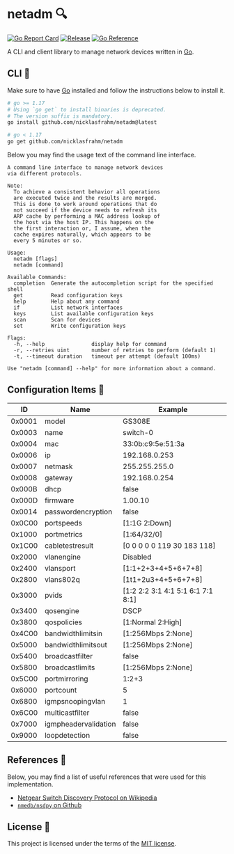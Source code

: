# netadm 🔍

[![Go Report Card](https://goreportcard.com/badge/github.com/nicklasfrahm/netadm?style=flat-square)](https://goreportcard.com/report/github.com/nicklasfrahm/netadm)
[![Release](https://img.shields.io/github/release/nicklasfrahm/netadm.svg?style=flat-square)](https://github.com/nicklasfrahm/netadm/releases/latest)
[![Go Reference](https://img.shields.io/badge/Go-reference-informational.svg?style=flat-square)](https://pkg.go.dev/github.com/nicklasfrahm/netadm)

A CLI and client library to manage network devices written in [Go][website-go].

## CLI 🦾

Make sure to have [Go][website-go] installed and follow the instructions below to install it.

```bash
# go >= 1.17
# Using `go get` to install binaries is deprecated.
# The version suffix is mandatory.
go install github.com/nicklasfrahm/netadm@latest

# go < 1.17
go get github.com/nicklasfrahm/netadm
```

Below you may find the usage text of the command line interface.

```text
A command line interface to manage network devices
via different protocols.

Note:
  To achieve a consistent behavior all operations
  are executed twice and the results are merged.
  This is done to work around operations that do
  not succeed if the device needs to refresh its
  ARP cache by performing a MAC address lookup of
  the host via the host IP. This happens on the
  the first interaction or, I assume, when the
  cache expires naturally, which appears to be
  every 5 minutes or so.

Usage:
  netadm [flags]
  netadm [command]

Available Commands:
  completion  Generate the autocompletion script for the specified shell
  get         Read configuration keys
  help        Help about any command
  if          List network interfaces
  keys        List available configuration keys
  scan        Scan for devices
  set         Write configuration keys

Flags:
  -h, --help               display help for command
  -r, --retries uint       number of retries to perform (default 1)
  -t, --timeout duration   timeout per attempt (default 100ms)

Use "netadm [command] --help" for more information about a command.
```

## Configuration Items 🔧

| ID     | Name                 | Example                           |
| ------ | -------------------- | --------------------------------- |
| 0x0001 | model                | GS308E                            |
| 0x0003 | name                 | switch-0                          |
| 0x0004 | mac                  | 33:0b:c9:5e:51:3a                 |
| 0x0006 | ip                   | 192.168.0.253                     |
| 0x0007 | netmask              | 255.255.255.0                     |
| 0x0008 | gateway              | 192.168.0.254                     |
| 0x000B | dhcp                 | false                             |
| 0x000D | firmware             | 1.00.10                           |
| 0x0014 | passwordencryption   | false                             |
| 0x0C00 | portspeeds           | [1:1G 2:Down]                     |
| 0x1000 | portmetrics          | [1:64/32/0]                       |
| 0x1C00 | cabletestresult      | [0 0 0 0 0 119 30 183 118]        |
| 0x2000 | vlanengine           | Disabled                          |
| 0x2400 | vlansport            | [1:1+2+3+4+5+6+7+8]               |
| 0x2800 | vlans802q            | [1t1+2u3+4+5+6+7+8]               |
| 0x3000 | pvids                | [1:2 2:2 3:1 4:1 5:1 6:1 7:1 8:1] |
| 0x3400 | qosengine            | DSCP                              |
| 0x3800 | qospolicies          | [1:Normal 2:High]                 |
| 0x4C00 | bandwidthlimitsin    | [1:256Mbps 2:None]                |
| 0x5000 | bandwidthlimitsout   | [1:256Mbps 2:None]                |
| 0x5400 | broadcastfilter      | false                             |
| 0x5800 | broadcastlimits      | [1:256Mbps 2:None]                |
| 0x5C00 | portmirroring        | 1:2+3                             |
| 0x6000 | portcount            | 5                                 |
| 0x6800 | igmpsnoopingvlan     | 1                                 |
| 0x6C00 | multicastfilter      | false                             |
| 0x7000 | igmpheadervalidation | false                             |
| 0x9000 | loopdetection        | false                             |

## References 🔗

Below, you may find a list of useful references that were used for this implementation.

- [Netgear Switch Discovery Protocol on Wikipedia][wikipedia-ndsp]
- [`nmedb/nsdpy` on Github][github-nsdpy]

## License 📄

This project is licensed under the terms of the [MIT license](./LICENSE.md).

[wikipedia-ndsp]: https://en.wikipedia.org/wiki/Netgear_Switch_Discovery_Protocol
[github-nsdpy]: https://github.com/nmedb/nsdpy
[website-go]: https://go.dev
